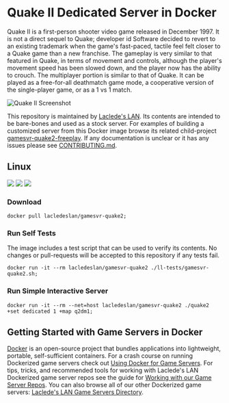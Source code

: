# Quake II Dedicated Server in Docker

Quake II is a first-person shooter video game released in December 1997. It is not a direct sequel to Quake; developer id Software decided to revert to an existing trademark when the game's fast-paced, tactile feel felt closer to a Quake game than a new franchise. The gameplay is very similar to that featured in Quake, in terms of movement and controls, although the player's movement speed has been slowed down, and the player now has the ability to crouch. The multiplayer portion is similar to that of Quake. It can be played as a free-for-all deathmatch game mode, a cooperative version of the single-player game, or as a 1 vs 1 match.

![Quake II Screenshot](https://raw.githubusercontent.com/LacledesLAN/gamesvr-quake2/master/.misc/screenshot.png "Quake II Screenshot")

This repository is maintained by [Laclede's LAN](https://lacledeslan.com). Its contents are intended to be bare-bones and used as a stock server. For examples of building a customized server from this Docker image browse its related child-project [gamesvr-quake2-freeplay](https://github.com/LacledesLAN/gamesvr-quake2-freeplay). If any documentation is unclear or it has any issues please see [CONTRIBUTING.md](./CONTRIBUTING.md).

## Linux

[![](https://images.microbadger.com/badges/version/lacledeslan/gamesvr-quake2.svg)](https://microbadger.com/images/lacledeslan/gamesvr-quake2 "Get your own version badge on microbadger.com")
[![](https://images.microbadger.com/badges/image/lacledeslan/gamesvr-quake2.svg)](https://microbadger.com/images/lacledeslan/gamesvr-quake2 "Get your own image badge on microbadger.com")
[![](https://images.microbadger.com/badges/commit/lacledeslan/gamesvr-quake2.svg)](https://microbadger.com/images/lacledeslan/gamesvr-quake2 "Get your own commit badge on microbadger.com")

### Download

``` shell
docker pull lacledeslan/gamesvr-quake2;
```

### Run Self Tests

The image includes a test script that can be used to verify its contents. No changes or pull-requests will be accepted to this repository if any tests fail.

``` shell
docker run -it --rm lacledeslan/gamesvr-quake2 ./ll-tests/gamesvr-quake2.sh;
```

### Run Simple Interactive Server

``` shell
docker run -it --rm --net=host lacledeslan/gamesvr-quake2 ./quake2 +set dedicated 1 +map q2dm1;
```

## Getting Started with Game Servers in Docker

[Docker](https://docs.docker.com/) is an open-source project that bundles applications into lightweight, portable, self-sufficient containers. For a crash course on running Dockerized game servers check out [Using Docker for Game Servers](https://github.com/LacledesLAN/README.1ST/blob/master/GameServers/DockerAndGameServers.md). For tips, tricks, and recommended tools for working with Laclede's LAN Dockerized game server repos see the guide for [Working with our Game Server Repos](https://github.com/LacledesLAN/README.1ST/blob/master/GameServers/WorkingWithOurRepos.md). You can also browse all of our other Dockerized game servers: [Laclede's LAN Game Servers Directory](https://github.com/LacledesLAN/README.1ST/tree/master/GameServers).
